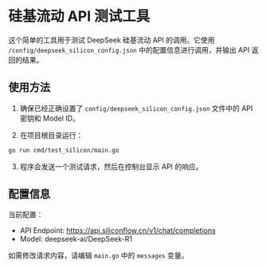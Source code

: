 # 硅基流动 API 测试工具

这个简单的工具用于测试 DeepSeek 硅基流动 API 的调用。它使用 `/config/deepseek_silicon_config.json` 中的配置信息进行调用，并输出 API 返回的结果。

## 使用方法

1. 确保已经正确设置了 `config/deepseek_silicon_config.json` 文件中的 API 密钥和 Model ID。

2. 在项目根目录运行：

```bash
go run cmd/test_silicon/main.go
```

3. 程序会发送一个测试请求，然后在控制台显示 API 的响应。

## 配置信息

当前配置：
- API Endpoint: https://api.siliconflow.cn/v1/chat/completions
- Model: deepseek-ai/DeepSeek-R1

如需修改请求内容，请编辑 `main.go` 中的 `messages` 变量。 